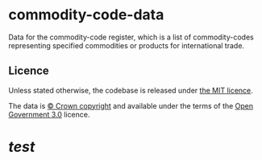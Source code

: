 # commodity-code-data
Data for the commodity-code register, which is a list of commodity-codes representing specified commodities or products for international trade.

## Licence

Unless stated otherwise, the codebase is released under [the MIT licence](./LICENSE).

The data is [© Crown
copyright](http://www.nationalarchives.gov.uk/information-management/re-using-public-sector-information/copyright-and-re-use/crown-copyright/)
and available under the terms of the [Open Government
3.0](https://www.nationalarchives.gov.uk/doc/open-government-licence/version/3/)
licence.

# *test*